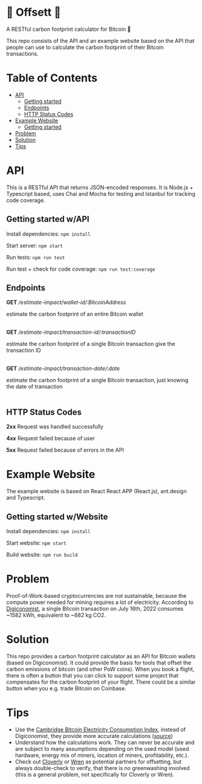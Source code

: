 # 🌴 Offsett 🌳
A RESTful carbon footprint calculator for Bitcoin :deciduous_tree:

This repo consists of the API and an example website based on the API that people can use to calculate the carbon footprint of their Bitcoin transactions.

# Table of Contents
- [API](#api)
  - [Getting started](#getting-started-wapi)
  - [Endpoints](#endpoints)
  - [HTTP Status Codes](#http-status-codes)
- [Example Website](#example-website)
  - [Getting started](#getting-started-wwebsite)
- [Problem](#problem)
- [Solution](#solution)
- [Tips](#tips)


# API
This is a RESTful API that returns JSON-encoded responses. It is Node.js + Typescript based, uses Chai and Mocha for testing and Istanbul for tracking code coverage.

## Getting started w/API
Install dependencies: `npm install`

Start server: `npm start`

Run tests: `npm run test`

Run test + check for code coverage: `npm run test:coverage`

## Endpoints

**GET** */estimate-impact/wallet-id/:BitcoinAddress*

estimate the carbon footprint of an entire Bitcoin wallet
<br /><br />

**GET** */estimate-impact/transaction-id/:transactionID*

estimate the carbon footprint of a single Bitcoin transaction give the transaction ID
<br /><br />

**GET** */estimate-impact/transaction-date/:date*

estimate the carbon footprint of a single Bitcoin transaction, just knowing the date of transaction
<br /><br />

## HTTP Status Codes

**2xx** Request was handled successfully

**4xx** Request failed because of user

**5xx** Request failed because of errors in the API


# Example Website
The example website is based on React React APP (React.js), ant.design and Typescript.

## Getting started w/Website
Install dependencies: `npm install`

Start website: `npm start`

Build website: `npm run build`


# Problem
Proof-of-Work-based cryptocurrencies are not sustainable, because the compute power needed for mining requires a lot of electricity. 
According to [Digiconomist](https://digiconomist.net/bitcoin-energy-consumption), a single Bitcoin transaction on July 16th, 2022 consumes ~1582 kWh, equivalent to ~882 kg CO2.

# Solution
This repo provides a carbon footprint calculator as an API for Bitcoin wallets (based on Digiconomist). It could provide the basis for tools that offset the carbon emissions of bitcoin (and other PoW coins). When you book a flight, there is often a button that you can click to support some project that compensates for the carbon footprint of your flight. There could be a similar button when you e.g. trade Bitcoin on Coinbase.

# Tips
- Use the [Cambridge Bitcoin Electricity Consumption Index](https://ccaf.io/cbeci/index), instead of Digiconomist, they provide more accurate calculations ([source](https://cryptoclimate.org/wp-content/uploads/2021/12/RMI-CIP-CCA-Guidance-Documentation-Dec15.pdf))
- Understand how the calculations work. They can never be accurate and are subject to many assumptions depending on the used model (used hardware, energy mix of miners, location of miners, profitability, etc.).
- Check out [Cloverly](https://www.cloverly.com/) or [Wren](https://www.wren.co/) as potential partners for offsetting, but always double-check to verify, that there is no greenwashing involved (this is a general problem, not specifically for Cloverly or Wren).
